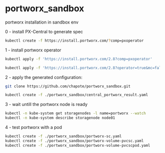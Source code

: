 # portworx_sandbox
portworx installation in sandbox env

0 - install PX-Central to generate spec
```bash
kubectl create -f https://install.portworx.com/?comp=pxoperator
```

1 - install portworx operator
```bash
kubectl apply -f 'https://install.portworx.com/2.8?comp=pxoperator'
```
```bash
kubectl apply -f 'https://install.portworx.com/2.8?operator=true&mc=false&kbver=1.22&k=etcd%3Ahttp%3A%2F%2Fportworx%3A5000&j=auto&c=px-cluster-2ed71f07-a441-4dce-bddf-00172cf63436&stork=true&csi=true&mon=true&tel=false&st=k8s&promop=true'
```

2 - apply the generated configuration:
```bash
git clone https://github.com/chapote/portworx_sandbox.git
```
```bash
kubectl create -f ./portworx_sandbox/central_portworx_result.yaml
```

3 - wait untill the portworx node is ready
```bash
kubectl -n kube-system get storagenodes -l name=portworx --watch
kubectl -n kube-system describe storagenode node01
```

4 - test portworx with a pod
```bash
kubectl create -f ./portworx_sandbox/portworx-sc.yaml
kubectl create -f ./portworx_sandbox/portworx-volume-pvcsc.yaml
kubectl create -f ./portworx_sandbox/portworx-volume-pvcscpod.yaml
```

